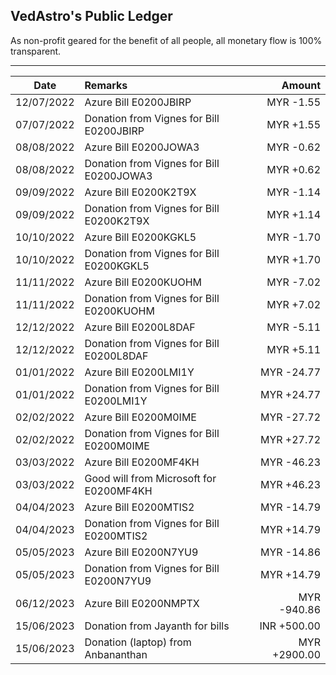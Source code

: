 ## VedAstro's Public Ledger
As non-profit geared for the benefit of all people,
all monetary flow is 100% transparent.

-------------------------------------------------------------------------------------

| Date			| Remarks											| Amount		|
| ------------	|:-------------										| -----:		|
| 12/07/2022	| Azure Bill E0200JBIRP								| MYR -1.55		|
| 07/07/2022	| Donation from Vignes for Bill E0200JBIRP			| MYR +1.55		|
| 08/08/2022	| Azure Bill E0200JOWA3								| MYR -0.62		|
| 08/08/2022	| Donation from Vignes for Bill E0200JOWA3			| MYR +0.62		|
| 09/09/2022	| Azure Bill E0200K2T9X								| MYR -1.14		|
| 09/09/2022	| Donation from Vignes for Bill E0200K2T9X			| MYR +1.14		|
| 10/10/2022	| Azure Bill E0200KGKL5								| MYR -1.70		|
| 10/10/2022	| Donation from Vignes for Bill E0200KGKL5			| MYR +1.70		|
| 11/11/2022	| Azure Bill E0200KUOHM								| MYR -7.02		|
| 11/11/2022	| Donation from Vignes for Bill E0200KUOHM			| MYR +7.02		|
| 12/12/2022	| Azure Bill E0200L8DAF								| MYR -5.11		|
| 12/12/2022	| Donation from Vignes for Bill E0200L8DAF			| MYR +5.11		|
| 01/01/2022	| Azure Bill E0200LMI1Y								| MYR -24.77	|
| 01/01/2022	| Donation from Vignes for Bill E0200LMI1Y			| MYR +24.77	|
| 02/02/2022	| Azure Bill E0200M0IME								| MYR -27.72	|
| 02/02/2022	| Donation from Vignes for Bill E0200M0IME			| MYR +27.72	|
| 03/03/2022	| Azure Bill E0200MF4KH								| MYR -46.23	|
| 03/03/2022	| Good will from Microsoft for E0200MF4KH			| MYR +46.23	|
| 04/04/2023	| Azure Bill E0200MTIS2								| MYR -14.79	|
| 04/04/2023	| Donation from Vignes for Bill E0200MTIS2			| MYR +14.79	|
| 05/05/2023	| Azure Bill E0200N7YU9								| MYR -14.86	|
| 05/05/2023	| Donation from Vignes for Bill E0200N7YU9			| MYR +14.79	|
| 06/12/2023	| Azure Bill E0200NMPTX								| MYR -940.86	|
| 15/06/2023	| Donation from Jayanth for bills		| INR +500.00	|
| 15/06/2023	| Donation (laptop) from Anbananthan	| MYR +2900.00	|

